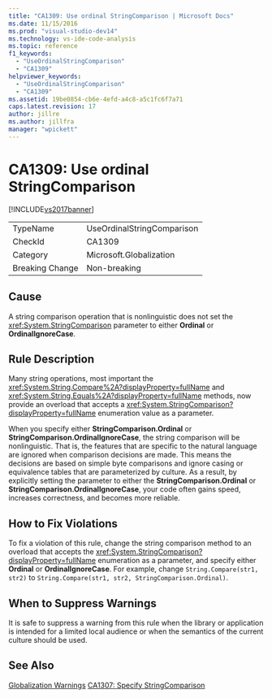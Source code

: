 ```yaml
---
title: "CA1309: Use ordinal StringComparison | Microsoft Docs"
ms.date: 11/15/2016
ms.prod: "visual-studio-dev14"
ms.technology: vs-ide-code-analysis
ms.topic: reference
f1_keywords:
  - "UseOrdinalStringComparison"
  - "CA1309"
helpviewer_keywords:
  - "UseOrdinalStringComparison"
  - "CA1309"
ms.assetid: 19be0854-cb6e-4efd-a4c8-a5c1fc6f7a71
caps.latest.revision: 17
author: jillre
ms.author: jillfra
manager: "wpickett"
---
```

# CA1309: Use ordinal StringComparison
[!INCLUDE[vs2017banner](../includes/vs2017banner.md)]

|||
|-|-|
|TypeName|UseOrdinalStringComparison|
|CheckId|CA1309|
|Category|Microsoft.Globalization|
|Breaking Change|Non-breaking|

## Cause
 A string comparison operation that is nonlinguistic does not set the <xref:System.StringComparison> parameter to either **Ordinal** or **OrdinalIgnoreCase**.

## Rule Description
 Many string operations, most important the <xref:System.String.Compare%2A?displayProperty=fullName> and <xref:System.String.Equals%2A?displayProperty=fullName> methods, now provide an overload that accepts a <xref:System.StringComparison?displayProperty=fullName> enumeration value as a parameter.

 When you specify either **StringComparison.Ordinal** or **StringComparison.OrdinalIgnoreCase**, the string comparison will be nonlinguistic. That is, the features that are specific to the natural language are ignored when comparison decisions are made. This means the decisions are based on simple byte comparisons and ignore casing or equivalence tables that are parameterized by culture. As a result, by explicitly setting the parameter to either the **StringComparison.Ordinal** or **StringComparison.OrdinalIgnoreCase**, your code often gains speed, increases correctness, and becomes more reliable.

## How to Fix Violations
 To fix a violation of this rule, change the string comparison method to an overload that accepts the <xref:System.StringComparison?displayProperty=fullName> enumeration as a parameter, and specify either **Ordinal** or **OrdinalIgnoreCase**. For example, change `String.Compare(str1, str2)` to `String.Compare(str1, str2, StringComparison.Ordinal)`.

## When to Suppress Warnings
 It is safe to suppress a warning from this rule when the library or application is intended for a limited local audience or when the semantics of the current culture should be used.

## See Also
 [Globalization Warnings](../code-quality/globalization-warnings.md)
 [CA1307: Specify StringComparison](../code-quality/ca1307-specify-stringcomparison.md)
